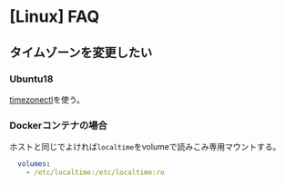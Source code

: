 # [Linux] FAQ


タイムゾーンを変更したい
------------------------

### Ubuntu18

[timezonectl](../snippets/#timezonectl)を使う。

### Dockerコンテナの場合

ホストと同じでよければ`localtime`をvolumeで読みこみ専用マウントする。

```yaml
  volumes:
    - /etc/localtime:/etc/localtime:ro
```
